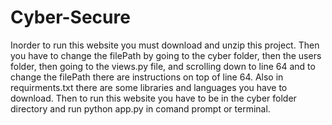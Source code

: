 # Cyber-Secure
Inorder to run this website you must download and unzip this project. Then you have to change the filePath by going to the cyber folder, then the users folder, then going to the views.py file, and scrolling down to line 64 and to change the filePath there are instructions on top of line 64.
Also in requirments.txt there are some libraries and languages you have to download.
Then to run this website you have to be in the cyber folder directory and run python app.py in comand prompt or terminal.
